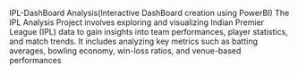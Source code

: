 IPL-DashBoard Analysis(Interactive DashBoard creation using PowerBI)
The IPL Analysis Project involves exploring and visualizing Indian Premier League (IPL) data to gain insights into team performances, player statistics, and match trends. It includes analyzing key metrics such as batting averages, bowling economy, win-loss ratios, and venue-based performances

